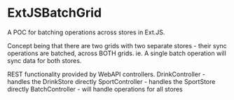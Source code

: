 ExtJSBatchGrid
==============

A POC for batching operations across stores in Ext.JS.

Concept being that there are two grids with two separate stores - their sync operations 
are batched, across BOTH grids. ie. A single batch operation will sync data for both stores.

REST functionality provided by WebAPI controllers.
DrinkController - handles the DrinkStore directly
SportController - handles the SportStore directly
BatchController - will handle operations for all stores

